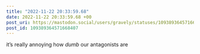 ```yaml
---
title: "2022-11-22 20:33:59.68"
date: 2022-11-22 20:33:59.68 +00
post_uri: https://mastodon.social/users/gravely/statuses/109389364571668407
post_id: 109389364571668407
---
```

it’s really annoying how _dumb_ our antagonists are


